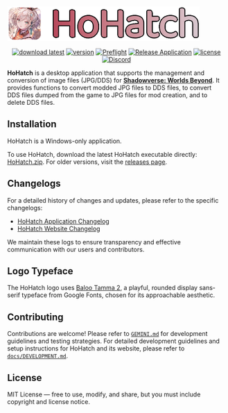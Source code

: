 <p align="center">
  <div>
    <a href="https://hohatch.draco.moe" target="_blank">
      <picture>
        <source media="(prefers-color-scheme: dark)" srcset="https://raw.githubusercontent.com/dracoboost/hohatch/refs/heads/master/images/hohatch-logo-dark.png">
        <img alt="HoHatch" src="https://raw.githubusercontent.com/dracoboost/hohatch/refs/heads/master/images/hohatch-logo-light.png" height="80">
      </picture>
    </a>
  </div>
</p>
<p align="center">
  <a href="https://github.com/dracoboost/hohatch/releases/latest"><img alt="download latest" src="https://img.shields.io/badge/download_latest-HoHatch-b7465a"></a>
  <a href="https://github.com/dracoboost/hohatch/releases"><img alt="version" src="https://img.shields.io/badge/version-1.0.1-b7465a"></a>
  <a href="https://github.com/dracoboost/hohatch/actions/workflows/preflight.yml"><img alt="Preflight" src="https://github.com/dracoboost/hohatch/actions/workflows/preflight.yml/badge.svg"></a>
  <a href="https://github.com/dracoboost/hohatch/actions/workflows/release.yml"><img alt="Release Application" src="https://github.com/dracoboost/hohatch/actions/workflows/release.yml/badge.svg"></a>
  <a href="https://github.com/dracoboost/hohatch/blob/master/LICENSE"><img alt="license" src="https://img.shields.io/badge/license-MIT-lightgrey.svg"></a>
  <a href="https://discord.gg/fEUMrTGb23" target="_blank"><img alt="Discord" src="https://img.shields.io/discord/1408725175532519448"></a>
</p>

**HoHatch** is a desktop application that supports the management and conversion of image files (JPG/DDS) for [**Shadowverse: Worlds Beyond**](https://shadowverse-wb.com/). It provides functions to convert modded JPG files to DDS files, to convert DDS files dumped from the game to JPG files for mod creation, and to delete DDS files.

## Installation

HoHatch is a Windows-only application.

To use HoHatch, download the latest HoHatch executable directly: [HoHatch.zip](https://github.com/dracoboost/hohatch/releases/latest/download/HoHatch.zip). For older versions, visit the [releases page](https://github.com/dracoboost/hohatch/releases).

## Changelogs

For a detailed history of changes and updates, please refer to the specific changelogs:

* [HoHatch Application Changelog](frontend/CHANGELOG.md)
* [HoHatch Website Changelog](website/CHANGELOG.md)

We maintain these logs to ensure transparency and effective communication with our users and contributors.

## Logo Typeface

The HoHatch logo uses [Baloo Tamma 2](https://fonts.google.com/specimen/Baloo+Tamma+2?preview.text=HoHatch&query=Baloo+Tamma+2), a playful, rounded display sans-serif typeface from Google Fonts, chosen for its approachable aesthetic.

## Contributing

Contributions are welcome! Please refer to [`GEMINI.md`](GEMINI.md) for development guidelines and testing strategies.
For detailed development guidelines and setup instructions for HoHatch and its website, please refer to [`docs/DEVELOPMENT.md`](docs/DEVELOPMENT.md).

## License

MIT License ― free to use, modify, and share, but you must include copyright and license notice.
